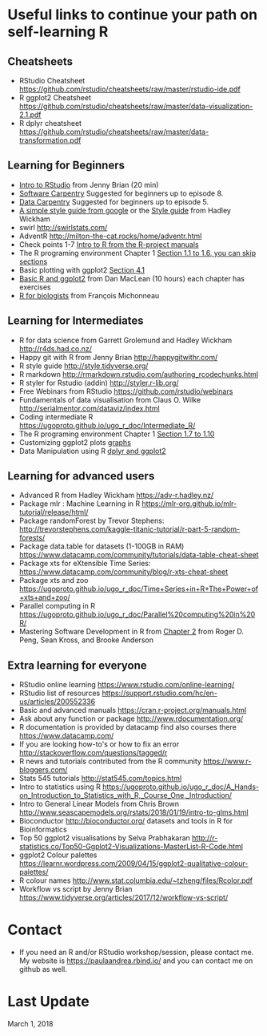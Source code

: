 # Useful links to continue your path on self-learning R

## Cheatsheets

* RStudio Cheatsheet https://github.com/rstudio/cheatsheets/raw/master/rstudio-ide.pdf
* R ggplot2 Cheatsheet https://github.com/rstudio/cheatsheets/raw/master/data-visualization-2.1.pdf
* R dplyr cheatsheet https://github.com/rstudio/cheatsheets/raw/master/data-transformation.pdf

## Learning for Beginners
* [Intro to RStudio](http://stat545.com/block002_hello-r-workspace-wd-project.html) from Jenny Brian (20 min)
* [Software Carpentry](http://swcarpentry.github.io/r-novice-gapminder/) Suggested for beginners up to episode 8. 
* [Data Carpentry](http://www.datacarpentry.org/R-ecology-lesson/) Suggested for beginners up to episode 5. 
* [A simple style guide from google](https://google.github.io/styleguide/Rguide.xml) or the [Style guide](http://adv-r.had.co.nz/Style.html) from Hadley Wickham
* swirl http://swirlstats.com/
* AdventR http://milton-the-cat.rocks/home/adventr.html  
* Check points 1-7 [Intro to R from the R-project manuals](https://cran.r-project.org/doc/manuals/r-release/R-intro.html)
* The R programing environment Chapter 1 [Section 1.1 to 1.6, you can skip sections](https://bookdown.org/rdpeng/RProgDA/the-r-programming-environment.html)
* Basic plotting with ggplot2 [Section 4.1](https://bookdown.org/rdpeng/RProgDA/basic-plotting-with-ggplot2.html)
* [Basic R and ggplot2](https://danmaclean.github.io/ggplotbook/index.html) from Dan MacLean (10 hours) each chapter has exercises
* [R for biologists](http://r-bio.github.io/01-intro-R/) from François Michonneau 

## Learning for Intermediates
* R for data science from Garrett Grolemund and Hadley Wickham http://r4ds.had.co.nz/
* Happy git with R from Jenny Brian http://happygitwithr.com/
* R style guide http://style.tidyverse.org/
* R markdown http://rmarkdown.rstudio.com/authoring_rcodechunks.html
* R styler for Rstudio (addin) http://styler.r-lib.org/
* Free Webinars from RStudio https://github.com/rstudio/webinars
* Fundamentals of data visualisation from Claus O. Wilke http://serialmentor.com/dataviz/index.html
* Coding intermediate R https://ugoproto.github.io/ugo_r_doc/Intermediate_R/
* The R programing environment Chapter 1 [Section 1.7 to 1.10](https://bookdown.org/rdpeng/RProgDA/the-r-programming-environment.html)
* Customizing ggplot2 plots [graphs](https://bookdown.org/rdpeng/RProgDA/customizing-ggplot2-plots.html)
* Data Manipulation using R [dplyr and ggplot2](http://bioinformatics-core-shared-training.github.io/r-intermediate/)

## Learning for advanced users
* Advanced R from Hadley Wickham https://adv-r.hadley.nz/
* Package mlr : Machine Learning in R https://mlr-org.github.io/mlr-tutorial/release/html/
* Package randomForest by Trevor Stephens: http://trevorstephens.com/kaggle-titanic-tutorial/r-part-5-random-forests/
* Package data.table for datasets (1-100GB in RAM) https://www.datacamp.com/community/tutorials/data-table-cheat-sheet
* Package xts for eXtensible Time Series: https://www.datacamp.com/community/blog/r-xts-cheat-sheet
* Package xts and zoo https://ugoproto.github.io/ugo_r_doc/Time+Series+in+R+The+Power+of+xts+and+zoo/
* Parallel computing in R https://ugoproto.github.io/ugo_r_doc/Parallel%20computing%20in%20R/
* Mastering Software Development in R from [Chapter 2](https://bookdown.org/rdpeng/RProgDA/advanced-r-programming.html) from Roger D. Peng, Sean Kross, and Brooke Anderson


## Extra learning for everyone
* RStudio online learning https://www.rstudio.com/online-learning/
* RStudio list of resources https://support.rstudio.com/hc/en-us/articles/200552336
* Basic and advanced manuals https://cran.r-project.org/manuals.html
* Ask about any function or package http://www.rdocumentation.org/
* R documentation is provided by datacamp find also courses there https://www.datacamp.com/
* If you are looking how-to's or how to fix an error http://stackoverflow.com/questions/tagged/r
* R news and tutorials contributed from the R community https://www.r-bloggers.com/
* Stats 545 tutorials http://stat545.com/topics.html
* Intro to statistics using R https://ugoproto.github.io/ugo_r_doc/A_Hands-on_Introduction_to_Statistics_with_R,_Course_One,_Introduction/
* Intro to General Linear Models from Chris Brown http://www.seascapemodels.org/rstats/2018/01/19/intro-to-glms.html
* Bioconductor http://bioconductor.org/ datasets and tools in R for Bioinformatics
* Top 50 ggplot2 visualisations by Selva Prabhakaran http://r-statistics.co/Top50-Ggplot2-Visualizations-MasterList-R-Code.html
* ggplot2 Colour palettes https://learnr.wordpress.com/2009/04/15/ggplot2-qualitative-colour-palettes/
* R colour names http://www.stat.columbia.edu/~tzheng/files/Rcolor.pdf
* Workflow vs script by Jenny Brian https://www.tidyverse.org/articles/2017/12/workflow-vs-script/



# Contact
* If you need an R and/or RStudio workshop/session, please contact me. My website is https://paulaandrea.rbind.io/ and you can contact me on github as well.

# Last Update
March 1, 2018
